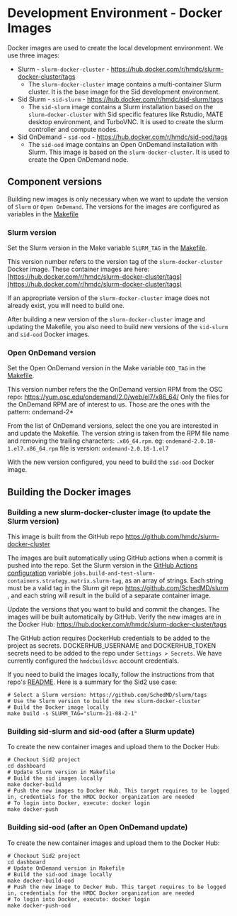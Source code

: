 # Development Environment - Docker Images

Docker images are used to create the local development environment. We use three images:
- Slurm - `slurm-docker-cluster` - https://hub.docker.com/r/hmdc/slurm-docker-cluster/tags
  - The `slurm-docker-cluster` image contains a multi-container Slurm cluster. It is the base image for the Sid development environment.
- Sid Slurm - `sid-slurm` - https://hub.docker.com/r/hmdc/sid-slurm/tags
  - The `sid-slurm` image contains a Slurm installation based on the `slurm-docker-cluster` with Sid specific features like Rstudio, MATE desktop environment, and TurboVNC.
    It is used to create the slurm controller and compute nodes.
- Sid OnDemand - `sid-ood` - https://hub.docker.com/r/hmdc/sid-ood/tags
  - The `sid-ood` image contains an Open OnDemand installation with Slurm. This image is based on the `slurm-docker-cluster`.
    It is used to create the Open OnDemand node.

## Component versions

Building new images is only necessary when we want to update the version of `Slurm` or `Open OnDemand`. The versions for the images are configured as variables in the [Makefile](../Makefile)

### Slurm version
Set the Slurm version in the Make variable `SLURM_TAG` in the [Makefile](../Makefile).

This version number refers to the version tag of the `slurm-docker-cluster` Docker image. These container images are here: [https://hub.docker.com/r/hmdc/slurm-docker-cluster/tags](https://hub.docker.com/r/hmdc/slurm-docker-cluster/tags)

If an appropriate version of the `slurm-docker-cluster` image does not already exist, you will need to build one.

After building a new version of the `slurm-docker-cluster` image and updating the Makefile, you also need to build new versions of the `sid-slurm` and `sid-ood` Docker images.

### Open OnDemand version
Set the Open OnDemand version in the Make variable `OOD_TAG` in the [Makefile](../Makefile).

This version number refers the the OnDemand version RPM from the OSC repo: https://yum.osc.edu/ondemand/2.0/web/el7/x86_64/
Only the files for the OnDemand RPM are of interest to us. Those are the ones with the pattern: ondemand-2*

From the list of OnDemand versions, select the one you are interested in and update the Makefile. The version string is taken from the RPM file name and removing the trailing characters: `.x86_64.rpm`.
eg: `ondemand-2.0.18-1.el7.x86_64.rpm` file is version: `ondemand-2.0.18-1.el7`

With the new version configured, you need to build the `sid-ood` Docker image.

## Building the Docker images

### Building a new slurm-docker-cluster image (to update the Slurm version)
This image is built from the GitHub repo https://github.com/hmdc/slurm-docker-cluster

The images are built automatically using GitHub actions when a commit is pushed into the repo.
Set the Slurm version in the [GitHub Actions configuration](https://github.com/hmdc/slurm-docker-cluster/blob/master/.github/workflows/on-push.yml) variable `jobs.build-and-test-slurm-containers.strategy.matrix.slurm-tag`, as an array of strings. Each string must be a valid tag in the Slurm git repo https://github.com/SchedMD/slurm , and each string will result in the build of a separate container image.

Update the versions that you want to build and commit the changes. The images will be built automatically by GitHub.
Verify the new images are in the Docker Hub: https://hub.docker.com/r/hmdc/slurm-docker-cluster/tags

The GitHub action requires DockerHub credentials to be added to the project as secrets.
DOCKERHUB_USERNAME and DOCKERHUB_TOKEN secrets need to be added to the repo under `Settings > Secrets`. We have currently configured the `hmdcbuildsvc` account credentials.

If you need to build the images locally, follow the instructions from that repo's [README](https://github.com/hmdc/slurm-docker-cluster/blob/master/README.md). Here is a summary for the Sid2 use case:
```
# Select a Slurm version: https://github.com/SchedMD/slurm/tags
# Use the Slurm version to build the new slurm-docker-cluster
# Build the Docker image locally
make build -s SLURM_TAG="slurm-21-08-2-1"
```

### Building sid-slurm and sid-ood (after a Slurm update)
To create the new container images and upload them to the Docker Hub:
```
# Checkout Sid2 project
cd dashboard
# Update Slurm version in Makefile
# Build the sid images locally
make docker-build
# Push the new images to Docker Hub. This target requires to be logged in, credentials for the HMDC Docker organization are needed
# To login into Docker, execute: docker login
make docker-push
```
### Building sid-ood (after an Open OnDemand update)
To create the new container images and upload them to the Docker Hub:
```
# Checkout Sid2 project
cd dashboard
# Update OnDemand version in Makefile
# Build the sid-ood image locally
make docker-build-ood
# Push the new image to Docker Hub. This target requires to be logged in, credentials for the HMDC Docker organization are needed
# To login into Docker, execute: docker login
make docker-push-ood
```
